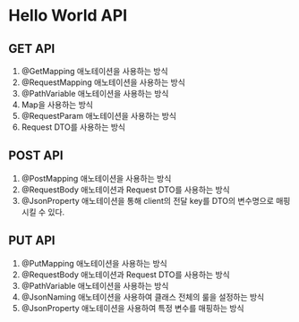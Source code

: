 # Hello World API

## GET API

1. @GetMapping 애노테이션을 사용하는 방식
2. @RequestMapping 애노테이션을 사용하는 방식
3. @PathVariable 애노테이션을 사용하는 방식
4. Map을 사용하는 방식
5. @RequestParam 애노테이션을 사용하는 방식
6. Request DTO를 사용하는 방식

## POST API

1. @PostMapping 애노테이션을 사용하는 방식
2. @RequestBody 애노테이션과 Request DTO를 사용하는 방식
3. @JsonProperty 애노테이션을 통해 client의 전달 key를 DTO의 변수명으로 매핑시킬 수 있다.

## PUT API

1. @PutMapping 애노테이션을 사용하는 방식
2. @RequestBody 애노테이션과 Request DTO를 사용하는 방식
3. @PathVariable 애노테이션을 사용하는 방식
4. @JsonNaming 애노테이션을 사용하여 클래스 전체의 룰을 설정하는 방식
5. @JsonProperty 애노테이션을 사용하여 특정 변수를 매핑하는 방식
